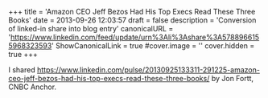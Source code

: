 +++
title = 'Amazon CEO Jeff Bezos Had His Top Execs Read These Three Books'
date = 2013-09-26 12:03:57
draft = false
description = 'Conversion of linked-in share into blog entry'
canonicalURL = 'https://www.linkedin.com/feed/update/urn%3Ali%3Ashare%3A5788966155968323593'
ShowCanonicalLink = true
#cover.image = ''
cover.hidden = true
+++

I shared https://www.linkedin.com/pulse/20130925133311-291225-amazon-ceo-jeff-bezos-had-his-top-execs-read-these-three-books/
by Jon Fortt, CNBC Anchor.

